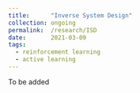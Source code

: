 ```yaml
---
title: 		"Inverse System Design"
collection:	ongoing
permalink: 	/research/ISD
date: 		2021-03-09
tags:
  - reinforcement learning
  - active learning
---
```


To be added